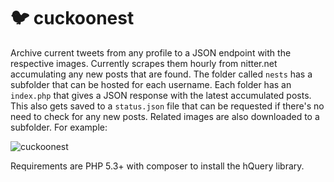 # 🐦 cuckoonest
Archive current tweets from any profile to a JSON endpoint with the respective images. Currently scrapes them hourly from nitter.net accumulating any new posts that are found. The folder called `nests` has a subfolder that can be hosted for each username. Each folder has an `index.php` that gives a JSON response with the latest accumulated posts. This also gets saved to a `status.json` file that can be requested if there's no need to check for any new posts. Related images are also downloaded to a subfolder. For example: 

![cuckoonest](https://user-images.githubusercontent.com/6660327/233867541-7894615c-94d4-4b20-a35c-d6db4043c4e3.gif)

Requirements are PHP 5.3+ with composer to install the hQuery library.  
